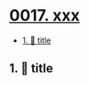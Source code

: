 # [0017. xxx](https://github.com/Tdahuyou/TNotes.egg/tree/main/notes/0017.%20xxx)

<!-- region:toc -->
- [1. 📒 title](#1--title)
<!-- endregion:toc -->

## 1. 📒 title
